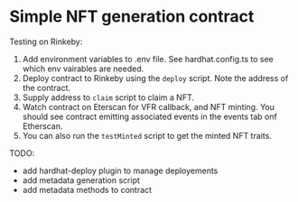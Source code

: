 # Simple NFT generation contract

Testing on Rinkeby:
1. Add environment variables to .env file. See hardhat.config.ts to see which env vairables are needed.
2. Deploy contract to Rinkeby using the `deploy` script. Note the address of the contract.
3. Supply address to `claim` script to claim a NFT.
4. Watch contract on Eterscan for VFR callback, and NFT minting. You should see contract emitting associated 
    events in the events tab onf Etherscan.
5. You can also run the `testMinted` script to get the minted NFT traits.

TODO:
* add hardhat-deploy plugin to manage deployements
* add metadata generation script
* add metadata methods to contract 
